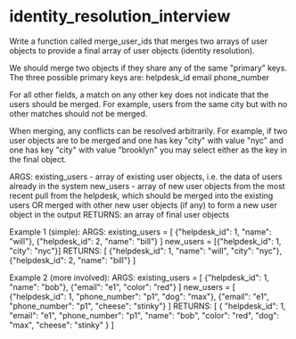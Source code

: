 # identity_resolution_interview
Write a function called merge_user_ids that merges two arrays of user
objects to provide a final array of user objects (identity resolution).

We should merge two objects if they share any of the same "primary"
keys. The three possible primary keys are:
    helpdesk_id
    email
    phone_number

For all other fields, a match on any other key does not indicate that
the users should be merged. For example, users from the same city but
with no other matches should not be merged.

When merging, any conflicts can be resolved arbitrarily. For example, if
two user objects are to be merged and one has key "city" with value
"nyc" and one has key "city" with value "brooklyn" you may select either
as the key in the final object.

ARGS:
    existing_users - array of existing user objects, i.e. the data of
        users already in the system
    new_users - array of new user objects from the most recent pull
        from the helpdesk, which should be merged into the existing
        users OR merged with other new user objects (if any) to form a
        new user object in the output
RETURNS:
    an array of final user objects

Example 1 (simple):
ARGS:
    existing_users = [
        {"helpdesk_id": 1, "name": "will"},
        {"helpdesk_id": 2, "name": "bill"}
    ]
    new_users = [{"helpdesk_id": 1, "city": "nyc"}]
RETURNS:
    [
        {"helpdesk_id": 1, "name": "will", "city": "nyc"},
        {"helpdesk_id": 2, "name": "bill"}
    ]

Example 2 (more involved):
ARGS:
    existing_users = [
        {"helpdesk_id": 1, "name": "bob"},
        {"email": "e1", "color": "red"}
    ]
    new_users = [
        {"helpdesk_id": 1, "phone_number": "p1", "dog": "max"},
        {"email": "e1", "phone_number": "p1", "cheese": "stinky"}
    ]
RETURNS:
    [
        {
            "helpdesk_id": 1,
            "email": "e1",
            "phone_number": "p1",
            "name": "bob",
            "color": "red",
            "dog": "max",
            "cheese": "stinky"
        }
    ]
